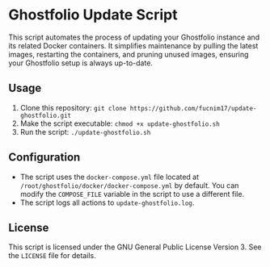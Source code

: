 # Ghostfolio Update Script

This script automates the process of updating your Ghostfolio instance and its related Docker containers. It simplifies maintenance by pulling the latest images, restarting the containers, and pruning unused images, ensuring your Ghostfolio setup is always up-to-date.

## Usage

1.  Clone this repository: `git clone https://github.com/fucnim17/update-ghostfolio.git`
2.  Make the script executable: `chmod +x update-ghostfolio.sh`
3.  Run the script: `./update-ghostfolio.sh`

## Configuration

*   The script uses the `docker-compose.yml` file located at `/root/ghostfolio/docker/docker-compose.yml` by default.  You can modify the `COMPOSE_FILE` variable in the script to use a different file.
*   The script logs all actions to `update-ghostfolio.log`.

## License

This script is licensed under the GNU General Public License Version 3. See the `LICENSE` file for details.

